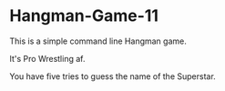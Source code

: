 # Hangman-Game-11

This is a simple command line Hangman game.  

It's Pro Wrestling af.  

You have five tries to guess the name of the Superstar.  